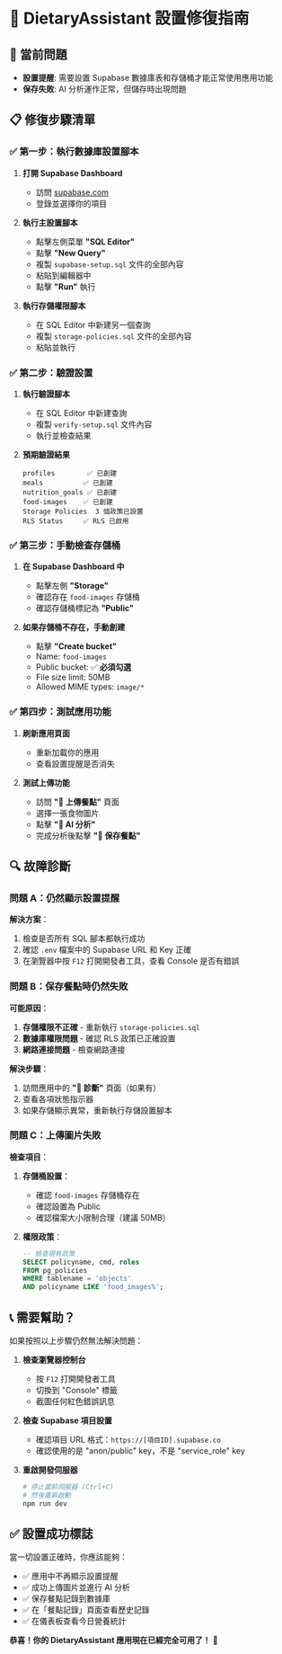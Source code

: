 # 🔧 DietaryAssistant 設置修復指南

## 🚨 當前問題
- **設置提醒**: 需要設置 Supabase 數據庫表和存儲桶才能正常使用應用功能
- **保存失敗**: AI 分析運作正常，但儲存時出現問題

## 📋 修復步驟清單

### ✅ 第一步：執行數據庫設置腳本

1. **打開 Supabase Dashboard**
   - 訪問 [supabase.com](https://supabase.com/dashboard)
   - 登錄並選擇你的項目

2. **執行主設置腳本**
   - 點擊左側菜單 **"SQL Editor"**
   - 點擊 **"New Query"**
   - 複製 `supabase-setup.sql` 文件的全部內容
   - 粘貼到編輯器中
   - 點擊 **"Run"** 執行

3. **執行存儲權限腳本**
   - 在 SQL Editor 中新建另一個查詢
   - 複製 `storage-policies.sql` 文件的全部內容
   - 粘貼並執行

### ✅ 第二步：驗證設置

1. **執行驗證腳本**
   - 在 SQL Editor 中新建查詢
   - 複製 `verify-setup.sql` 文件內容
   - 執行並檢查結果

2. **預期驗證結果**
   ```
   profiles        ✅ 已創建
   meals          ✅ 已創建  
   nutrition_goals ✅ 已創建
   food-images    ✅ 已創建
   Storage Policies  3 個政策已設置
   RLS Status     ✅ RLS 已啟用
   ```

### ✅ 第三步：手動檢查存儲桶

1. **在 Supabase Dashboard 中**
   - 點擊左側 **"Storage"**
   - 確認存在 `food-images` 存儲桶
   - 確認存儲桶標記為 **"Public"**

2. **如果存儲桶不存在，手動創建**
   - 點擊 **"Create bucket"**
   - Name: `food-images`
   - Public bucket: ✅ **必須勾選**
   - File size limit: 50MB
   - Allowed MIME types: `image/*`

### ✅ 第四步：測試應用功能

1. **刷新應用頁面**
   - 重新加載你的應用
   - 查看設置提醒是否消失

2. **測試上傳功能**
   - 訪問 **"📸 上傳餐點"** 頁面
   - 選擇一張食物圖片
   - 點擊 **"🤖 AI 分析"**
   - 完成分析後點擊 **"💾 保存餐點"**

## 🔍 故障診斷

### 問題 A：仍然顯示設置提醒
**解決方案**：
1. 檢查是否所有 SQL 腳本都執行成功
2. 確認 `.env` 檔案中的 Supabase URL 和 Key 正確
3. 在瀏覽器中按 `F12` 打開開發者工具，查看 Console 是否有錯誤

### 問題 B：保存餐點時仍然失敗
**可能原因**：
1. **存儲權限不正確** - 重新執行 `storage-policies.sql`
2. **數據庫權限問題** - 確認 RLS 政策已正確設置
3. **網路連接問題** - 檢查網路連接

**解決步驟**：
1. 訪問應用中的 **"🔧 診斷"** 頁面（如果有）
2. 查看各項狀態指示器
3. 如果存儲顯示異常，重新執行存儲設置腳本

### 問題 C：上傳圖片失敗
**檢查項目**：
1. **存儲桶設置**：
   - 確認 `food-images` 存儲桶存在
   - 確認設置為 Public
   - 確認檔案大小限制合理（建議 50MB）

2. **權限政策**：
   ```sql
   -- 檢查現有政策
   SELECT policyname, cmd, roles 
   FROM pg_policies 
   WHERE tablename = 'objects' 
   AND policyname LIKE 'food_images%';
   ```

## 📞 需要幫助？

如果按照以上步驟仍然無法解決問題：

1. **檢查瀏覽器控制台**
   - 按 `F12` 打開開發者工具
   - 切換到 "Console" 標籤
   - 截圖任何紅色錯誤訊息

2. **檢查 Supabase 項目設置**
   - 確認項目 URL 格式：`https://[項目ID].supabase.co`
   - 確認使用的是 "anon/public" key，不是 "service_role" key

3. **重啟開發伺服器**
   ```bash
   # 停止當前伺服器 (Ctrl+C)
   # 然後重新啟動
   npm run dev
   ```

## ✅ 設置成功標誌

當一切設置正確時，你應該能夠：
- ✅ 應用中不再顯示設置提醒
- ✅ 成功上傳圖片並進行 AI 分析
- ✅ 保存餐點記錄到數據庫
- ✅ 在「餐點記錄」頁面查看歷史記錄
- ✅ 在儀表板查看今日營養統計

**恭喜！你的 DietaryAssistant 應用現在已經完全可用了！** 🎉